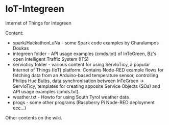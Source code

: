 IoT-Integreen
=============

Internet of Things for Integreen

Content:

- spark/HackathonLuNa - some Spark code examples by Charalampos Doukas
- integreen folder - API usage examples (cmds.txt) of InTeGreen, Bz's open
  Intelligent Traffic System (ITS)
- servioticy folder - various content for using ServIoTicy, a popular Internet
  of Things (IoT) platform. Contains Node-RED example flows for fetching data
  from an Arduino-based temperature sensor, controlling Philips Hue Bulbs, data
  synchronisation between InTeGreen -> ServIoTicy, templates for creating apposite
  Service Objects (SOs) and API usage examples (cmds.txt).
- weather.txt - Howto for using South Tyrol weather data
- progs - some other programs (Raspberry Pi Node-RED deployment ecc...)

Other contents on the wiki.
